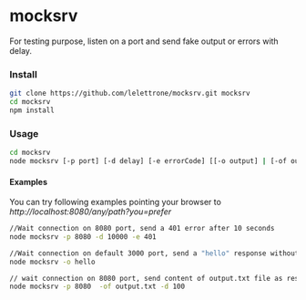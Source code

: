 # mocksrv
For testing purpose, listen on a port and send fake output or errors with delay.

### Install
```bash
git clone https://github.com/lelettrone/mocksrv.git mocksrv
cd mocksrv
npm install
```

### Usage
```bash
cd mocksrv
node mocksrv [-p port] [-d delay] [-e errorCode] [[-o output] | [-of outputFile]]
```

#### Examples
You can try following examples pointing your browser to *http://localhost:8080/any/path?you=prefer*

```bash
//Wait connection on 8080 port, send a 401 error after 10 seconds
node mocksrv -p 8080 -d 10000 -e 401
```

```bash
//Wait connection on default 3000 port, send a "hello" response without delay
node mocksrv -o hello
```

```bash
// wait connection on 8080 port, send content of output.txt file as response after 100 ms
node mocksrv -p 8080  -of output.txt -d 100
```